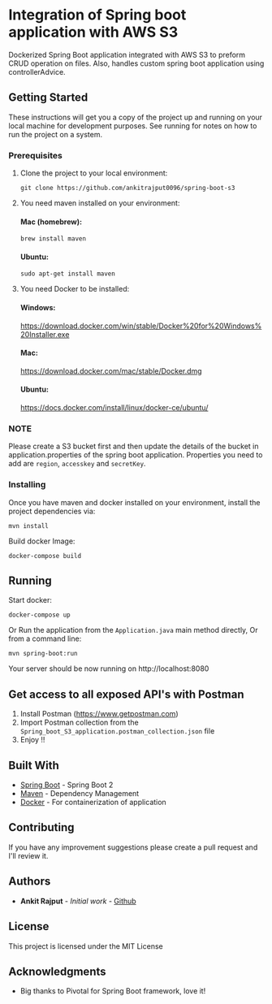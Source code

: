 # Integration of Spring boot application with AWS S3 

Dockerized Spring Boot application integrated with AWS S3 to preform CRUD operation on files.
Also, handles custom spring boot application using controllerAdvice.

## Getting Started

These instructions will get you a copy of the project up and running on your local machine for development purposes. See running for notes on how to run the project on a system.

### Prerequisites

1. Clone the project to your local environment:
    ```
    git clone https://github.com/ankitrajput0096/spring-boot-s3
    ```

2. You need maven installed on your environment:

    #### Mac (homebrew):
    
    ```
    brew install maven
    ```
    #### Ubuntu:
    ```
    sudo apt-get install maven
    ```

3. You need Docker to be installed:

    #### Windows:
    https://download.docker.com/win/stable/Docker%20for%20Windows%20Installer.exe
    
    #### Mac:
    https://download.docker.com/mac/stable/Docker.dmg
    
    #### Ubuntu:
    https://docs.docker.com/install/linux/docker-ce/ubuntu/

### NOTE
Please create a S3 bucket first and then update the details of the bucket in application.properties of
 the spring boot application. Properties you need to add are `region`, `accesskey` and `secretKey`.

### Installing

Once you have maven and docker installed on your environment, install the project dependencies via:

```
mvn install
```

Build docker Image:

```
docker-compose build
```

## Running

Start docker:
```
docker-compose up
```

Or Run the application from the `Application.java` main method directly,
Or from a command line:
```
mvn spring-boot:run
```

Your server should be now running on http://localhost:8080

## Get access to all exposed API's with Postman

1. Install Postman (https://www.getpostman.com)
2. Import Postman collection from the `Spring_boot_S3_application.postman_collection.json` file
3. Enjoy !!

## Built With

* [Spring Boot](https://spring.io/projects/spring-boot) - Spring Boot 2
* [Maven](https://maven.apache.org/) - Dependency Management
* [Docker](https://www.docker.com/) - For containerization of application

## Contributing

If you have any improvement suggestions please create a pull request and I'll review it.


## Authors

* **Ankit Rajput** - *Initial work* - [Github](https://github.com/ankitrajput0096)

## License

This project is licensed under the MIT License

## Acknowledgments

* Big thanks to Pivotal for Spring Boot framework, love it!
